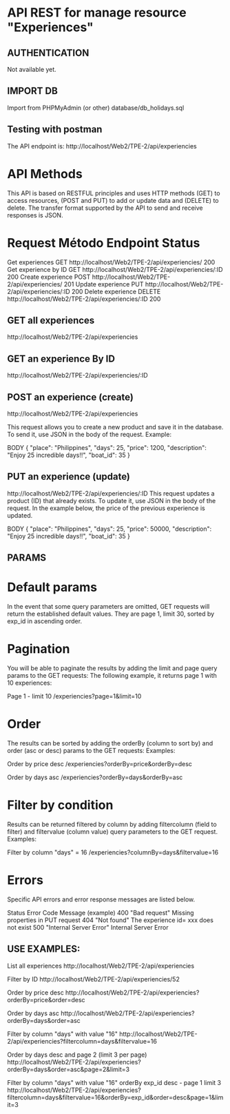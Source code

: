 # API REST for manage resource "Experiences"

## AUTHENTICATION 
Not available yet.

## IMPORT DB
Import from PHPMyAdmin (or other) database/db_holidays.sql

## Testing with postman
The API endpoint is: http://localhost/Web2/TPE-2/api/experiencies


# API Methods
This API is based on RESTFUL principles and uses HTTP methods (GET) to access resources, (POST and PUT) to add or update data and (DELETE) to delete. The transfer format supported by the API to send and receive responses is JSON.

# Request	           Método	                Endpoint	                             Status
Get experiences 	    GET	        http://localhost/Web2/TPE-2/api/experiencies/	      200
Get experience by ID    GET	        http://localhost/Web2/TPE-2/api/experiencies/:ID	  200
Create experience       POST	    http://localhost/Web2/TPE-2/api/experiencies/	      201
Update experience	    PUT	        http://localhost/Web2/TPE-2/api/experiencies/:ID	  200
Delete experience	    DELETE	    http://localhost/Web2/TPE-2/api/experiencies/:ID	  200

## GET all experiences
http://localhost/Web2/TPE-2/api/experiencies

## GET an experience By ID
http://localhost/Web2/TPE-2/api/experiencies/:ID

## POST an experience (create)
http://localhost/Web2/TPE-2/api/experiencies

This request allows you to create a new product and save it in the database. To send it, use JSON in the body of the request.
Example:

BODY
   {
        "place": "Philippines",
        "days": 25,
        "price": 1200,
        "description": "Enjoy 25 incredible days!!",
        "boat_id": 35
    }

## PUT an experience (update)
http://localhost/Web2/TPE-2/api/experiencies/:ID
This request updates a product (ID) that already exists. To update it, use JSON in the body of the request. In the example below, the price of the previous experience is updated.

BODY
   {
        "place": "Philippines",
        "days": 25,
        "price": 50000,
        "description": "Enjoy 25 incredible days!!",
        "boat_id": 35
    }


## PARAMS

# Default params
In the event that some query parameters are omitted, GET requests will return the established default values.
They are page 1, limit 30, sorted by exp_id in ascending order. 

# Pagination
You will be able to paginate the results by adding the limit and page query params to the GET requests:
The following example, it returns page 1 with 10 experiences:

Page 1 - limit 10
/experiencies?page=1&limit=10

# Order
The results can be sorted by adding the orderBy (column to sort by) and order (asc or desc) params to the GET requests:
Examples: 

Order by price desc 
/experiencies?orderBy=price&orderBy=desc
 
Order by days asc
/experiencies?orderBy=days&orderBy=asc

# Filter by condition
Results can be returned filtered by column by adding filtercolumn (field to filter) and filtervalue (column value) query parameters to the GET request.
Examples: 

Filter by column "days" = 16
/experiencies?columnBy=days&filtervalue=16


# Errors
Specific API errors and error response messages are listed below.

Status      Error Code                              Message (example)
 400      "Bad request"                         Missing properties in PUT request
 404      "Not found"                           The experience id= xxx does not exist
 500      "Internal Server Error"               Internal Server Error


## USE EXAMPLES:

List all experiences
http://localhost/Web2/TPE-2/api/experiencies

Filter by ID
http://localhost/Web2/TPE-2/api/experiencies/52

Order by price desc 
http://localhost/Web2/TPE-2/api/experiencies?orderBy=price&order=desc
 
Order by days asc
http://localhost/Web2/TPE-2/api/experiencies?orderBy=days&order=asc

Filter by column "days" with value "16" 
http://localhost/Web2/TPE-2/api/experiencies?filtercolumn=days&filtervalue=16

Order by days desc and page 2 (limit 3 per page)
http://localhost/Web2/TPE-2/api/experiencies?orderBy=days&order=asc&page=2&limit=3

Filter by column "days" with value "16" orderBy exp_id desc - page 1 limit 3 
http://localhost/Web2/TPE-2/api/experiencies?filtercolumn=days&filtervalue=16&orderBy=exp_id&order=desc&page=1&limit=3


